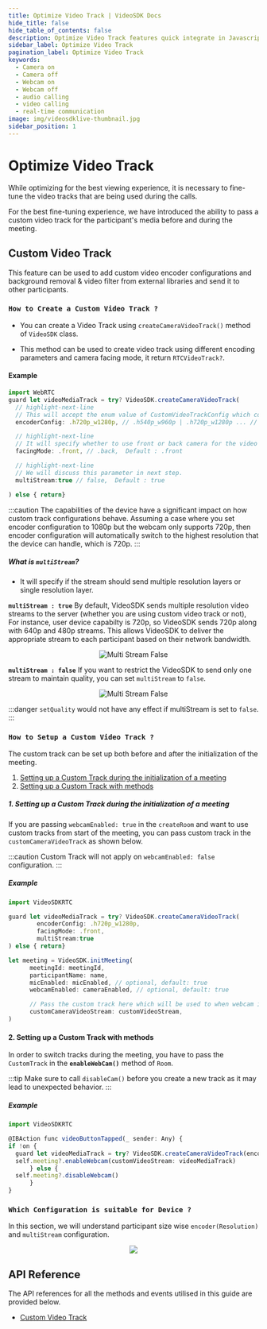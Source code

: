 ```yaml
---
title: Optimize Video Track | VideoSDK Docs
hide_title: false
hide_table_of_contents: false
description: Optimize Video Track features quick integrate in Javascript, React JS, Android, IOS, React Native, Flutter with Video SDK to add live video & audio conferencing to your applications.
sidebar_label: Optimize Video Track
pagination_label: Optimize Video Track
keywords:
  - Camera on
  - Camera off
  - Webcam on
  - Webcam off
  - audio calling
  - video calling
  - real-time communication
image: img/videosdklive-thumbnail.jpg
sidebar_position: 1
---
```


# Optimize Video Track

While optimizing for the best viewing experience, it is necessary to fine-tune the video tracks that are being used during the calls.

For the best fine-tuning experience, we have introduced the ability to pass a custom video track for the participant's media before and during the meeting.

## Custom Video Track

This feature can be used to add custom video encoder configurations and background removal & video filter from external libraries and send it to other participants.

### `How to Create a Custom Video Track ?`

- You can create a Video Track using `createCameraVideoTrack()` method of `VideoSDK` class.

- This method can be used to create video track using different encoding parameters and camera facing mode, it return `RTCVideoTrack?`.

#### Example

```javascript
import WebRTC
guard let videoMediaTrack = try? VideoSDK.createCameraVideoTrack(
  // highlight-next-line
  // This will accept the enum value of CustomVideoTrackConfig which contains resolution (height x width) of video you want to capture.
  encoderConfig: .h720p_w1280p, // .h540p_w960p | .h720p_w1280p ... // Default : .h360p_w640p

  // highlight-next-line
  // It will specify whether to use front or back camera for the video track.
  facingMode: .front, // .back,  Default : .front

  // highlight-next-line
  // We will discuss this parameter in next step.
  multiStream:true // false,  Default : true

) else { return}
```

:::caution
The capabilities of the device have a significant impact on how custom track configurations behave. Assuming a case where you set encoder configuration to 1080p but the webcam only supports 720p, then encoder configuration will automatically switch to the highest resolution that the device can handle, which is 720p.
:::

##### What is `multiStream`?

- It will specify if the stream should send multiple resolution layers or single resolution layer.

**`multiStream : true`** By default, VideoSDK sends multiple resolution video streams to the server (whether you are using custom video track or not), For instance, user device capabilty is 720p, so VideoSDK sends 720p along with 640p and 480p streams. This allows VideoSDK to deliver the appropriate stream to each participant based on their network bandwidth.

<center>

![Multi Stream False](/img/multistream_true.png)

</center>

**`multiStream : false`** If you want to restrict the VideoSDK to send only one stream to maintain quality, you can set `multiStream` to `false`.

<center>

![Multi Stream False](/img/multistream_false.png)

</center>

:::danger
`setQuality` would not have any effect if multiStream is set to `false`.
:::

### `How to Setup a Custom Video Track ?`

The custom track can be set up both before and after the initialization of the meeting.

1. [Setting up a Custom Track during the initialization of a meeting](#1-setup-custom-track-while-initialization-of-the-meeting)
2. [Setting up a Custom Track with methods](#2-setup-custom-track-with-methods)

##### 1. Setting up a Custom Track during the initialization of a meeting

If you are passing `webcamEnabled: true` in the `createRoom` and want to use custom tracks from start of the meeting, you can pass custom track in the `customCameraVideoTrack` as shown below.

:::caution
Custom Track will not apply on `webcamEnabled: false` configuration.
:::

##### Example

```javascript
import VideoSDKRTC

guard let videoMediaTrack = try? VideoSDK.createCameraVideoTrack(
 		encoderConfig: .h720p_w1280p,
		facingMode: .front,
		multiStream:true
) else { return}

let meeting = VideoSDK.initMeeting(
      meetingId: meetingId,
      participantName: name,
      micEnabled: micEnabled, // optional, default: true
      webcamEnabled: cameraEnabled, // optional, default: true

      // Pass the custom track here which will be used to when webcam is auto started
      customCameraVideoStream: customVideoStream,
)

```

#### 2. Setting up a Custom Track with methods

In order to switch tracks during the meeting, you have to pass the `CustomTrack` in the **`enableWebCam()`** method of `Room`.

:::tip
Make sure to call `disableCam()` before you create a new track as it may lead to unexpected behavior.
:::

##### Example

```javascript
import VideoSDKRTC

@IBAction func videoButtonTapped(_ sender: Any) {
if !on {
  guard let videoMediaTrack = try? VideoSDK.createCameraVideoTrack(encoderConfig: .h360p_w480p, facingMode: .front, multiStream: false) else { return}
  self.meeting?.enableWebcam(customVideoStream: videoMediaTrack)
      } else {
  self.meeting?.disableWebcam()
      }
}

```

### `Which Configuration is suitable for Device ?`

In this section, we will understand participant size wise `encoder(Resolution)` and `multiStream` configuration.

<center>
<img src='https://cdn.videosdk.live/website-resources/docs-resources/mobile_device_config.png' />
</center>

## API Reference

The API references for all the methods and events utilised in this guide are provided below.

- [Custom Video Track](/flutter/api/sdk-reference/custom-tracks#custom-video-track)
